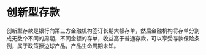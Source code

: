 # 创新型存款

创新型存款是银行向第三方金融机构签订长期大额存单，然后金融机构将存单分割成无数个不同的周期，不同金额的存单，收益高于普通存款，可以享受存款保险条例，属于政策擦边球产品，产品生命周期未知。
